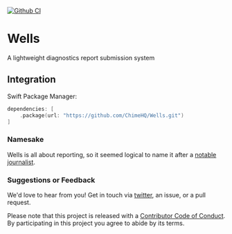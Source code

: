 [![Github CI](https://github.com/ChimeHQ/Wells/workflows/CI/badge.svg)](https://github.com/ChimeHQ/Wells/actions)

# Wells
A lightweight diagnostics report submission system

## Integration

Swift Package Manager:

```swift
dependencies: [
    .package(url: "https://github.com/ChimeHQ/Wells.git")
]
```

### Namesake

Wells is all about reporting, so it seemed logical to name it after a [notable journalist](https://en.wikipedia.org/wiki/Ida_B._Wells).

### Suggestions or Feedback

We'd love to hear from you! Get in touch via [twitter](https://twitter.com/chimehq), an issue, or a pull request.

Please note that this project is released with a [Contributor Code of Conduct](CODE_OF_CONDUCT.md). By participating in this project you agree to abide by its terms.
